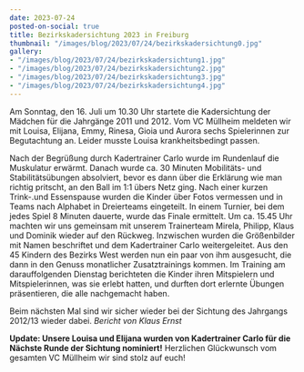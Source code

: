 ```yaml
---
date: 2023-07-24
posted-on-social: true
title: Bezirkskadersichtung 2023 in Freiburg
thumbnail: "/images/blog/2023/07/24/bezirkskadersichtung0.jpg"
gallery:
- "/images/blog/2023/07/24/bezirkskadersichtung1.jpg"
- "/images/blog/2023/07/24/bezirkskadersichtung2.jpg"
- "/images/blog/2023/07/24/bezirkskadersichtung3.jpg"
- "/images/blog/2023/07/24/bezirkskadersichtung4.jpg"
---
```


Am Sonntag, den 16. Juli um 10.30 Uhr startete die Kadersichtung der Mädchen für die Jahrgänge 2011 und 2012.
Vom VC Müllheim meldeten wir mit Louisa, Elijana, Emmy, Rinesa, Gioia und Aurora sechs Spielerinnen zur Begutachtung an. Leider musste Louisa krankheitsbedingt passen.

Nach der Begrüßung durch Kadertrainer Carlo wurde im Rundenlauf die Muskulatur erwärmt. Danach wurde ca. 30 Minuten Mobilitäts- und Stabilitätsübungen absolviert, bevor es dann über die Erklärung wie man richtig pritscht, an den Ball im 1:1 übers Netz ging. Nach einer kurzen Trink-.und Essenspause wurden die Kinder über Fotos vermessen und in Teams nach Alphabet in Dreierteams eingeteilt. In einem Turnier, bei dem jedes Spiel 8 Minuten dauerte, wurde das Finale ermittelt. Um ca. 15.45 Uhr machten wir uns gemeinsam mit unserem Trainerteam Mirela, Philipp, Klaus und Dominik wieder auf den Rückweg.
Inzwischen wurden die Größenbilder mit Namen beschriftet und dem Kadertrainer Carlo weitergeleitet. Aus den 45 Kindern des Bezirks West werden nun ein paar von ihm ausgesucht, die dann in den Genuss monatlicher Zusatztrainings kommen. Im Training am darauffolgenden Dienstag berichteten die Kinder ihren Mitspielern und Mitspielerinnen, was sie erlebt hatten, und durften dort erlernte Übungen präsentieren, die alle nachgemacht haben. 

Beim nächsten Mal sind wir sicher wieder bei der Sichtung des Jahrgangs 2012/13 wieder dabei. 
*Bericht von Klaus Ernst*

**Update: Unsere Louisa und Elijana wurden von Kadertrainer Carlo für die Nächste Runde der Sichtung nominiert!**
Herzlichen Glückwunsch vom gesamten VC Müllheim wir sind stolz auf euch!